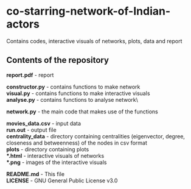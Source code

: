 # co-starring-network-of-Indian-actors
Contains codes, interactive visuals of networks, plots, data and report

## Contents of the repository

**report.pdf** - report

**constructor.py** - contains functions to make network\
**visual.py** - contains functions to make interactive visuals\
**analyse.py** - contains functions to analyse network\

**network.py** - the main code that makes use of the functions

**movies_data.csv** - input data\
**run.out** - output file\
**centrality_data** - directory containing centralities (eigenvector, degree, closeness and betweenness) of the nodes in csv format\
**plots** - directory containing plots\
__*.html__ - interactive visuals of networks\
__*.png__ - images of the interactive visuals

**README.md** - This file\
**LICENSE** - GNU General Public License v3.0
